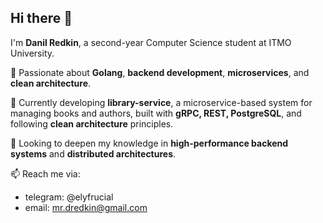 ## Hi there 👋  

I'm **Danil Redkin**, a second-year Computer Science student at ITMO University.  

🚀 Passionate about **Golang**, **backend development**, **microservices**, and **clean architecture**.

📌 Currently developing **library-service**, a microservice-based system for managing books and authors, built with **gRPC, REST, PostgreSQL**, and following **clean architecture** principles.

🎯 Looking to deepen my knowledge in **high-performance backend systems** and **distributed architectures**.  

📫 Reach me via:  
- telegram: @elyfrucial
- email: mr.dredkin@gmail.com  
